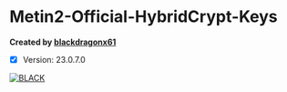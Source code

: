 # Metin2-Official-HybridCrypt-Keys

**Created by [blackdragonx61](https://metin2.dev/profile/14335-mali/)**

- [x] Version: 23.0.7.0

[![BLACK](http://i3.ytimg.com/vi/05FW5GVtEbE/hqdefault.jpg)](https://youtu.be/05FW5GVtEbE)
